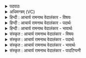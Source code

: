 <details><summary>पदपाठः</summary>

वृ꣡षा꣢꣯। शो꣡णः꣢꣯। अ꣣भिक꣡नि꣢क्रदत्। अ꣣भि। क꣡नि꣢꣯क्रदत्। गाः। न꣣द꣡य꣢न्। ए꣣षि। पृथिवी꣣म्। उ꣣त꣢। द्याम्। इ꣡न्द्र꣢꣯स्य। इ꣣व। वग्नुः꣢। आ। शृ꣣ण्वे। आजौ꣢। प्र꣣चोद꣡य꣢न्। प्र꣣। चोद꣡य꣢न्। अ꣣र्षसि। वा꣡च꣢꣯म्। आ। इ꣣मा꣢म्। ८०६।
</details>

<details><summary>अधिमन्त्रम् (VC)</summary>

- पवमानः सोमः
- उपमन्युर्वासिष्ठः
- त्रिष्टुप्
- धैवतः
</details>

<details><summary>हिन्दी : आचार्य रामनाथ वेदालंकार - विषयः</summary>

प्रथम मन्त्र में यह वर्णन है कि परमात्मा ही मेघों को गर्जाता है।
</details>

<details><summary>हिन्दी : आचार्य रामनाथ वेदालंकार - पदार्थः</summary>

पदार्थान्वयभाषाः -  हे सोम परमात्मन् ! (वृषा) वर्षा करनेवाले, (शोणः) क्रियाशील आप (गाः) विद्युद्वाणियों को (अभि कनिक्रदत्) गर्जाते हुए, तथा उससे (पृथिवीम्) भूमि को (उत) और (द्याम्) आकाश को (नदयन्) नादयुक्त करते हुए (एषि) व्यवहार करते हो। उस समय ऐसा लगता है कि (आजौ) युद्ध में (इन्द्रस्य इव) मानों सेनापति का (वग्नुः) दुन्दुभि आदि का नाद (आ शृण्वे) सुनाई दे रहा हो। आप ही (इमाम्) इस (वाचम्) मनुष्यों से उच्चारण की जानेवाली व्यक्त वाणी को (प्रचोदयन्) प्रेरित करते हुए (आ अर्षसि) आते हो ॥१॥ इस मन्त्र में उत्प्रेक्षालङ्कार है ॥१॥
</details>

<details><summary>हिन्दी : आचार्य रामनाथ वेदालंकार - भावार्थः</summary>

भावार्थभाषाः -  जल-वाष्पों का उपर जाना, मेघघटाओं का निर्माण, विद्युत् का चमकना, मेघों का गरजना इत्यादि सभी कार्य सूर्य, पवन आदि के माध्यम से परमेश्वर ही करता है। इसके करने में हम जैसों का सामर्थ्य नहीं है। वही मनुष्यों को व्यक्त वाणी प्रदान करता है ॥१॥
</details>

<details><summary>संस्कृत : आचार्य रामनाथ वेदालंकार - विषयः</summary>

तत्रादौ परमात्मैव मेघान् गर्जयतीत्याह।
</details>

<details><summary>संस्कृत : आचार्य रामनाथ वेदालंकार - पदार्थः</summary>

पदार्थान्वयभाषाः -  हे सोम परमात्मन् ! (वृषा) वर्षकः, (शोणः) क्रियाशीलः त्वम् [शोणृ वर्णगत्योः, भ्वादिः।] (गाः) स्तनयित्नुवाचः (अभिकनिक्रदत्) अभिक्रन्दयन्, तेन च (पृथिवीम्) भूमिम् (उत) अपि च (द्याम्) आकाशम् (नदयन्) शब्दापयन् (एषि) व्यवहरसि। (आजौ) युद्धे (इन्द्रस्य इव) सेनापतेः इव (वग्नुः) दुन्दुभ्यादिनादः। [वग्नुः वाङ्नाम। निघं० १।११।] (आशृण्वे) आश्रूयते। त्वमेव (इमाम्) एताम् (वाचम्) मनुष्यैरुदीर्यमाणां व्यक्तां वाणीम् (प्रचोदयन्) प्रेरयन् (आ अर्षसि) आगच्छसि ॥१॥ अत्रोत्प्रेक्षालङ्कारः ॥१॥
</details>

<details><summary>संस्कृत : आचार्य रामनाथ वेदालंकार - भावार्थः</summary>

भावार्थभाषाः -  जलवाष्पाणामुपरिगमनं, मेघघटानां निर्माणं, विद्युच्चाकचक्यं, मेघगर्जनमित्यादि सर्वमपि कार्यं सूर्यपवनादिमाध्यमेन परमेश्वर एव करोति, नास्य सम्पादनेऽस्मादृशां सामर्थ्यमस्ति। स एव मनुष्यान् व्यक्तवाचः करोति ॥१॥
</details>

<details><summary>संस्कृत : आचार्य रामनाथ वेदालंकार - पादटिप्पनी</summary>

टिप्पणी:   २. ऋ० ९।९७।१३, ‘न॒दय॑न्नेति’ ‘प्र॑चे॒तय॑न्नर्षति॒’ इति भेदः।
</details>